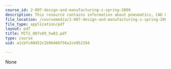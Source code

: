 ```yaml
---
course_id: 2-007-design-and-manufacturing-i-spring-2009
description: This resource contains information about pneumatics, CAD & gears.
file_location: /coursemedia/2-007-design-and-manufacturing-i-spring-2009/a1cbfc08452c2b96406f56a1ce952194_MIT2_007s09_hw03.pdf
file_type: application/pdf
layout: pdf
title: MIT2_007s09_hw03.pdf
type: course
uid: a1cbfc08452c2b96406f56a1ce952194

---
```

None
